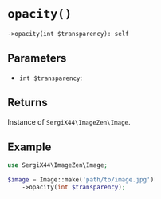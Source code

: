 # `opacity()`

```
->opacity(int $transparency): self
```
## Parameters

- `int $transparency`: 


## Returns

Instance of `SergiX44\ImageZen\Image`.

## Example

```php
use SergiX44\ImageZen\Image;

$image = Image::make('path/to/image.jpg')
    ->opacity(int $transparency);

```
